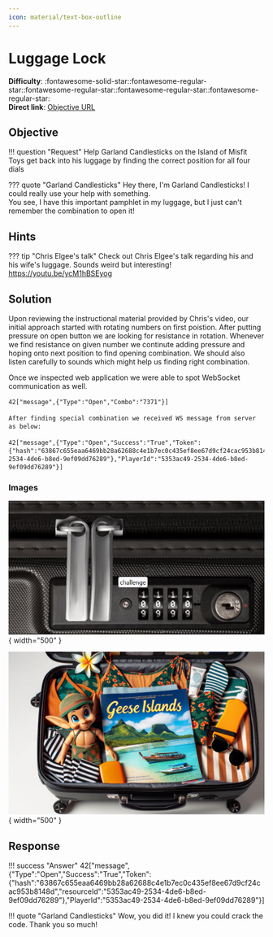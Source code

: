 ```yaml
---
icon: material/text-box-outline
---
```


# Luggage Lock

**Difficulty**: :fontawesome-solid-star::fontawesome-regular-star::fontawesome-regular-star::fontawesome-regular-star::fontawesome-regular-star:<br/>
**Direct link**: [Objective URL](https://lockdecode.com/)

## Objective

!!! question "Request"
    Help Garland Candlesticks on the Island of Misfit Toys get back into his luggage by finding the correct position for all four dials

??? quote "Garland Candlesticks"
    Hey there, I'm Garland Candlesticks! I could really use your help with something.<br/>
    You see, I have this important pamphlet in my luggage, but I just can't remember the combination to open it!

## Hints

??? tip "Chris Elgee's talk"
    Check out Chris Elgee's talk regarding his and his wife's luggage. Sounds weird but interesting!</br>
    https://youtu.be/ycM1hBSEyog


## Solution

Upon reviewing the instructional material provided by Chris's video, our initial approach started with rotating numbers on first poistion. After putting pressure on open button we are looking for resistance in rotation. Whenever we find resistance on given number we continute adding pressure and hoping onto next position to find opening combination. We should also listen carefully to sounds which might help us finding right combination.

Once we inspected web application we were able to  spot WebSocket communication as well.

```
42["message",{"Type":"Open","Combo":"7371"}]

After finding special combination we received WS message from server as below:

42["message",{"Type":"Open","Success":"True","Token":{"hash":"63867c655eaa6469bb28a62688c4e1b7ec0c435ef8ee67d9cf24cac953b8148d","resourceId":"5353ac49-2534-4de6-b8ed-9ef09dd76289"},"PlayerId":"5353ac49-2534-4de6-b8ed-9ef09dd76289"}]
```


### Images
![Terminal output](../img/objectives/o6/case.png){ width="500" }

![Terminal output](../img/objectives/o6/lock.png){ width="500" }


## Response

!!! success "Answer"
    42["message",{"Type":"Open","Success":"True","Token":{"hash":"63867c655eaa6469bb28a62688c4e1b7ec0c435ef8ee67d9cf24cac953b8148d","resourceId":"5353ac49-2534-4de6-b8ed-9ef09dd76289"},"PlayerId":"5353ac49-2534-4de6-b8ed-9ef09dd76289"}]

!!! quote "Garland Candlesticks"
    Wow, you did it! I knew you could crack the code. Thank you so much!
